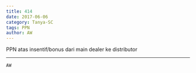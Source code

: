 ```yaml
---
title: 414
date: 2017-06-06
category: Tanya-SC
tags: PPN
author: AW
---
```


PPN atas insentif/bonus dari main dealer ke distributor

---



`AW`
